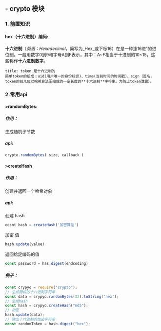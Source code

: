 ## - crypto 模块

### 1. 前置知识

#### hex（十六进制）编码:
**十六进制**（_英语：Hexadecimal_，简写为_Hex_或下标16）在是一种逢16进1的进位制。一般用数字0到9和字母A到F表示，其中：A~F相当于十进制的10~15，这些称作**十六进制数字**。

```ad-tip
title: token 是十六进制的
简单token的组成；uid(用户唯一的身份标识)、time(当前时间的时间戳)、sign（签名，token的前几位以哈希算法压缩成的一定长度的**十六进制**字符串。为防止token泄露）。
```

### 2.常用api
#### >randomBytes:
##### 作用：
生成随机子节数
##### api:
```js
crypto.randomBytes( size, callback )
```
#### >createHash
##### 作用：
创建并返回一个哈希对象

##### api:
创建 hash
```js
cosnt hash = createHash('加密算法')
```
加密 值
```js
hash.update(value)
```
返回给定编码的值
```js
const password = has.digest(endcoding)
```

##### 例子：
```js
const crypyo = require("crypto");
// 生成随机的十六进制字符串
const data = crypyo.randomBytes(32).toString("hex");
// 生成hash
const hash = crypyo.createHash("md5");
// 加密
hash.update(data);
// 输出十六进制的加密字符串
const randomToken = hash.digest("hex");
```